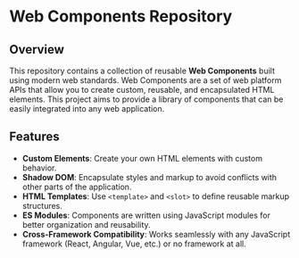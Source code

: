 # Web Components Repository

## Overview

This repository contains a collection of reusable **Web Components** built using modern web standards. Web Components are a set of web platform APIs that allow you to create custom, reusable, and encapsulated HTML elements. This project aims to provide a library of components that can be easily integrated into any web application.

## Features

- **Custom Elements**: Create your own HTML elements with custom behavior.
- **Shadow DOM**: Encapsulate styles and markup to avoid conflicts with other parts of the application.
- **HTML Templates**: Use `<template>` and `<slot>` to define reusable markup structures.
- **ES Modules**: Components are written using JavaScript modules for better organization and reusability.
- **Cross-Framework Compatibility**: Works seamlessly with any JavaScript framework (React, Angular, Vue, etc.) or no framework at all.